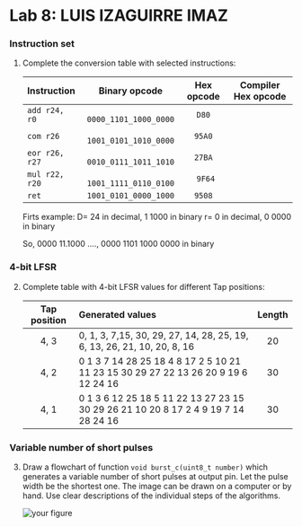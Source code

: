 # Lab 8: LUIS IZAGUIRRE IMAZ

### Instruction set

1. Complete the conversion table with selected instructions:

   | **Instruction** | **Binary opcode** | **Hex opcode** | **Compiler Hex opcode** |
   | :-- | :-: | :-: | :-: |
   | `add r24, r0` | ` 0000_1101_1000_0000`| `D80` |  |
   | `com r26` | ` 1001_0101_1010_0000` |  `95A0` |  |
   | `eor r26, r27` | ` 0010_0111_1011_1010` | ` 27BA ` |  |
   | `mul r22, r20` | ` 1001_1111_0110_0100` | ` 9F64` |  |
   | `ret` | `1001_0101_0000_1000` | `9508` |  |

    Firts example:
      D= 24 in decimal, 1 1000 in binary
      r= 0 in decimal, 0 0000 in binary

      So, 0000 11.1000 ...., 0000 1101 1000 0000 in binary
### 4-bit LFSR

2. Complete table with 4-bit LFSR values for different Tap positions:

   | **Tap position** | **Generated values** | **Length** |
   | :-: | :-- | :-: |
   | 4, 3 | 0, 1, 3, 7,15, 30, 29, 27, 14, 28, 25, 19, 6, 13, 26, 21, 10, 20, 8, 16 | 20 |
   | 4, 2 | 0 1 3 7 14 28 25 18 4 8 17 2 5 10 21 11 23 15 30 29 27 22 13 26 20 9 19 6 12 24 16 | 30 |
   | 4, 1 | 0 1 3 6 12 25 18 5 11 22 13 27 23 15 30 29 26 21 10 20 8 17 2 4 9 19 7 14 28 24  16 | 30 |

### Variable number of short pulses

3. Draw a flowchart of function `void burst_c(uint8_t number)` which generates a variable number of short pulses at output pin. Let the pulse width be the shortest one. The image can be drawn on a computer or by hand. Use clear descriptions of the individual steps of the algorithms.

   ![your figure]()
